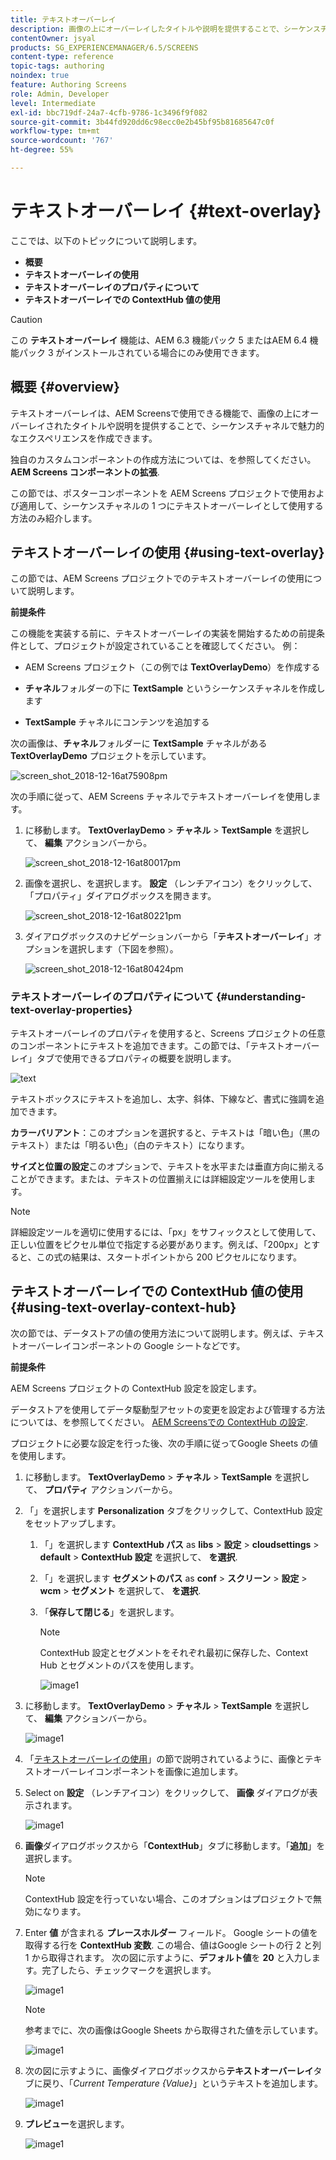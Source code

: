 ```yaml
---
title: テキストオーバーレイ
description: 画像の上にオーバーレイしたタイトルや説明を提供することで、シーケンスチャネルで魅力的なエクスペリエンスを作成できる、AEM Screensのテキストオーバーレイについて説明します。
contentOwner: jsyal
products: SG_EXPERIENCEMANAGER/6.5/SCREENS
content-type: reference
topic-tags: authoring
noindex: true
feature: Authoring Screens
role: Admin, Developer
level: Intermediate
exl-id: bbc719df-24a7-4cfb-9786-1c3496f9f082
source-git-commit: 3b44fd920dd6c98ecc0e2b45bf95b81685647c0f
workflow-type: tm+mt
source-wordcount: '767'
ht-degree: 55%

---
```


# テキストオーバーレイ {#text-overlay}

ここでは、以下のトピックについて説明します。

* **概要**
* **テキストオーバーレイの使用**
* **テキストオーバーレイのプロパティについて**
* **テキストオーバーレイでの ContextHub 値の使用**

>[!CAUTION]
>
>この **テキストオーバーレイ** 機能は、AEM 6.3 機能パック 5 またはAEM 6.4 機能パック 3 がインストールされている場合にのみ使用できます。

## 概要 {#overview}

テキストオーバーレイは、AEM Screensで使用できる機能で、画像の上にオーバーレイされたタイトルや説明を提供することで、シーケンスチャネルで魅力的なエクスペリエンスを作成できます。

独自のカスタムコンポーネントの作成方法については、を参照してください。 **AEM Screens コンポーネントの拡張**.

この節では、ポスターコンポーネントを AEM Screens プロジェクトで使用および適用して、シーケンスチャネルの 1 つにテキストオーバーレイとして使用する方法のみ紹介します。

## テキストオーバーレイの使用 {#using-text-overlay}

この節では、AEM Screens プロジェクトでのテキストオーバーレイの使用について説明します。

**前提条件**

この機能を実装する前に、テキストオーバーレイの実装を開始するための前提条件として、プロジェクトが設定されていることを確認してください。 例：

* AEM Screens プロジェクト（この例では **TextOverlayDemo**）を作成する

* **チャネル**&#x200B;フォルダーの下に **TextSample** というシーケンスチャネルを作成します

* **TextSample** チャネルにコンテンツを追加する

次の画像は、**チャネル**&#x200B;フォルダーに **TextSample** チャネルがある **TextOverlayDemo** プロジェクトを示しています。

![screen_shot_2018-12-16at75908pm](assets/screen_shot_2018-12-16at75908pm.png)

次の手順に従って、AEM Screens チャネルでテキストオーバーレイを使用します。

1. に移動します。 **TextOverlayDemo** > **チャネル** > **TextSample** を選択して、 **編集** アクションバーから。

   ![screen_shot_2018-12-16at80017pm](assets/screen_shot_2018-12-16at80017pm.png)

1. 画像を選択し、を選択します。 **設定** （レンチアイコン）をクリックして、「プロパティ」ダイアログボックスを開きます。

   ![screen_shot_2018-12-16at80221pm](assets/screen_shot_2018-12-16at80221pm.png)

1. ダイアログボックスのナビゲーションバーから「**テキストオーバーレイ**」オプションを選択します（下図を参照）。

   ![screen_shot_2018-12-16at80424pm](assets/screen_shot_2018-12-16at80424pm.png)

### テキストオーバーレイのプロパティについて {#understanding-text-overlay-properties}

テキストオーバーレイのプロパティを使用すると、Screens プロジェクトの任意のコンポーネントにテキストを追加できます。この節では、「テキストオーバーレイ」タブで使用できるプロパティの概要を説明します。

![text](assets/text.gif)

テキストボックスにテキストを追加し、太字、斜体、下線など、書式に強調を追加できます。

**カラーバリアント**：このオプションを選択すると、テキストは「暗い色」（黒のテキスト）または「明るい色」（白のテキスト）になります。

**サイズと位置の設定**&#x200B;このオプションで、テキストを水平または垂直方向に揃えることができます。または、テキストの位置揃えには詳細設定ツールを使用します。

>[!NOTE]
>
>詳細設定ツールを適切に使用するには、「px」をサフィックスとして使用して、正しい位置をピクセル単位で指定する必要があります。例えば、「200px」とすると、この式の結果は、スタートポイントから 200 ピクセルになります。

## テキストオーバーレイでの ContextHub 値の使用 {#using-text-overlay-context-hub}

次の節では、データストアの値の使用方法について説明します。例えば、テキストオーバーレイコンポーネントの Google シートなどです。

**前提条件**

AEM Screens プロジェクトの ContextHub 設定を設定します。

データストアを使用してデータ駆動型アセットの変更を設定および管理する方法については、を参照してください。 [AEM Screensでの ContextHub の設定](https://experienceleague.adobe.com/en/docs/experience-manager-screens/user-guide/developing/configuring-context-hub).

プロジェクトに必要な設定を行った後、次の手順に従ってGoogle Sheets の値を使用します。

1. に移動します。 **TextOverlayDemo** > **チャネル** > **TextSample** を選択して、 **プロパティ** アクションバーから。

1. 「」を選択します **Personalization** タブをクリックして、ContextHub 設定をセットアップします。

   1. 「」を選択します **ContextHub パス** as **libs** > **設定** > **cloudsettings** > **default** > **ContextHub 設定** を選択して、 **を選択**.

   1. 「」を選択します **セグメントのパス** as **conf** > **スクリーン** > **設定** > **wcm** > **セグメント** を選択して、 **を選択**.

   1. 「**保存して閉じる**」を選択します。

      >[!NOTE]
      >
      >ContextHub 設定とセグメントをそれぞれ最初に保存した、Context Hub とセグメントのパスを使用します。

      ![image1](/help/user-guide/assets/text-overlay/text-overlay8.png)

1. に移動します。 **TextOverlayDemo** > **チャネル** > **TextSample** を選択して、 **編集** アクションバーから。

   ![image1](/help/user-guide/assets/text-overlay/text-overlay1.png)

1. 「[テキストオーバーレイの使用](/help/user-guide/text-overlay.md#using-text-overlay)」の節で説明されているように、画像とテキストオーバーレイコンポーネントを画像に追加します。

1. Select on **設定** （レンチアイコン）をクリックして、 **画像** ダイアログが表示されます。

   ![image1](/help/user-guide/assets/text-overlay/text-overlay4.png)

1. **画像**&#x200B;ダイアログボックスから「**ContextHub**」タブに移動します。「**追加**」を選択します。

   >[!NOTE]
   >ContextHub 設定を行っていない場合、このオプションはプロジェクトで無効になります。

1. Enter **値** が含まれる **プレースホルダー** フィールド。 Google シートの値を取得する行を **ContextHub 変数**. この場合、値はGoogle シートの行 2 と列 1 から取得されます。 次の図に示すように、**デフォルト値**&#x200B;を **20** と入力します。完了したら、チェックマークを選択します。

   ![image1](/help/user-guide/assets/text-overlay/text-overlay5.png)

   >[!NOTE]
   >参考までに、次の画像はGoogle Sheets から取得された値を示しています。

   ![image1](/help/user-guide/assets/text-overlay/text-overlay6.png)

1. 次の図に示すように、画像ダイアログボックスから&#x200B;**テキストオーバーレイ**&#x200B;タブに戻り、「*Current Temperature {Value}*」というテキストを追加します。

   ![image1](/help/user-guide/assets/text-overlay/text-overlay7.png)

1. **プレビュー**&#x200B;を選択します。

   ![image1](/help/user-guide/assets/text-overlay/text-overlay10.png)
